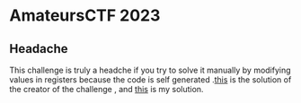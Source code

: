 # AmateursCTF 2023

## Headache

This challenge is truly a headche if you try to solve it manually by modifying values in registers because the code is self generated .<a href="https://github.com/Noureddine-0/AmateursCTF2023/blob/main/headache/solve.py">this</a> is the solution of the creator of the challenge , and <a href="https://github.com/Noureddine-0/AmateursCTF2023/blob/main/headache/my_solution.py">this</a> is my solution.  

